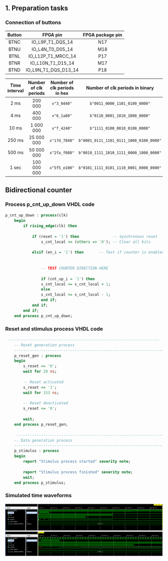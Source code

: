 ## 1. Preparation tasks

### Connection of buttons

| **Button** | **FPGA pin** | **FPGA package pin** |
| :-: | :-: | :-: |
| BTNC | IO_L9P_T1_DQS_14 | N17 |
| BTNU | IO_L4N_T0_D05_14 | M18 |
| BTNL | IO_L12P_T1_MRCC_14 | P17 |
| BTNR | IO_L10N_T1_D15_14 | M17 |
| BTND | IO_L9N_T1_DQS_D13_14 | P18 |




   | **Time interval** | **Number of clk periods** | **Number of clk periods in hex** | **Number of clk periods in binary** |
   | :-: | :-: | :-: | :-: |
   | 2&nbsp;ms | 200 000 | `x"3_0d40"` | `b"0011_0000_1101_0100_0000"` |
   | 4&nbsp;ms | 400 000 | `x"6_1a80"` | `b"0110_0001_1010_1000_0000"` |
   | 10&nbsp;ms | 1 000 000 | `x"f_4240"` | `b"1111_0100_0010_0100_0000"` |
   | 250&nbsp;ms | 25 000 000 | `x"17d_7840"` | `b"0001_0111_1101_0111_1000_0100_0000"` |
   | 500&nbsp;ms | 50 000 000 | `x"2fa_f080"` | `b"0010_1111_1010_1111_0000_1000_0000"` |
   | 1&nbsp;sec | 100 000 000 | `x"5f5_e100"` | `b"0101_1111_0101_1110_0001_0000_0000"` |
   
## Bidirectional counter
### Process p_cnt_up_down VHDL code
```vhdl
p_cnt_up_down : process(clk)
    begin
        if rising_edge(clk) then
        
            if (reset = '1') then               -- Synchronous reset
                s_cnt_local <= (others => '0'); -- Clear all bits

            elsif (en_i = '1') then       -- Test if counter is enabled


                -- TEST COUNTER DIRECTION HERE
				
				if (cnt_up_i = '1') then
                s_cnt_local <= s_cnt_local + 1;
				else
				s_cnt_local <= s_cnt_local - 1;
				end if;
            end if;
        end if;
    end process p_cnt_up_down;
```
### Reset and stimulus process VHDL code
```vhdl
 --------------------------------------------------------------------
    -- Reset generation process
    --------------------------------------------------------------------
    p_reset_gen : process
    begin
        s_reset <= '0';
        wait for 28 ns;
        
        -- Reset activated
        s_reset <= '1';
        wait for 153 ns;

        -- Reset deactivated
        s_reset <= '0';

        wait;
    end process p_reset_gen;
	
	 --------------------------------------------------------------------
    -- Data generation process
    --------------------------------------------------------------------
    p_stimulus : process
    begin
        report "Stimulus process started" severity note;

        report "Stimulus process finished" severity note;
        wait;
    end process p_stimulus;
```

### Simulated time waveforms

![Simulace](Images/simulace1.PNG)
![Simulace](Images/simulace2.PNG)
